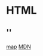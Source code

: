 # HTML

## '<map/>'
[map](./map/map.html)
[MDN](https://developer.mozilla.org/zh-CN/docs/Web/HTML/Element/area)
